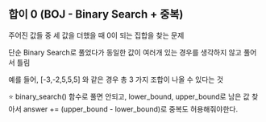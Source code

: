 ## 합이 0 (BOJ - Binary Search + 중복)

주어진 값들 중 세 값을 더했을 때 0이 되는 집합을 찾는 문제

단순 Binary Search로 풀었다가 동일한 값이 여러개 있는 경우를 생각하지 않고 풀어서 틀림

예를 들어, [-3,-2,5,5,5] 와 같은 경우 총 3 가지 조합이 나올 수 있다는 것

:star: binary_search() 함수로 풀면 안되고, lower_bound, upper_bound로 남은 값 찾아서 answer += (upper_bound - lower_bound)로 중복도 허용해줘야한다. 

